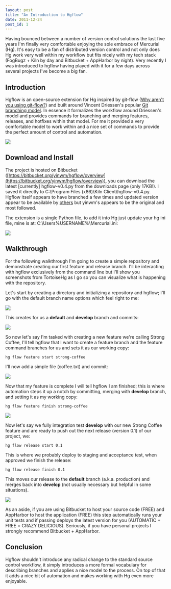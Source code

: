 ```yaml
---
layout: post
title: "An Introduction to Hgflow"
date: 2011-12-24
post_id: 1
---
```


Having bounced between a number of version control solutions the last five years I'm finally very comfortable enjoying the sole embrace of Mercurial (Hg). It's easy to be a fan of distributed version control and not only does Hg work very well within my workflow but fits nicely with my tech stack (FogBugz + Kiln by day and Bitbucket + AppHarbor by night). Very recently I was introduced to hgflow having played with it for a few days across several projects I've become a big fan.

## Introduction

Hgflow is an open-source extension for Hg inspired by git-flow ([Why aren't you using git-flow?](http://jeffkreeftmeijer.com/2010/why-arent-you-using-git-flow/)) and built around Vincent Driessen's popular [Git branching model](http://nvie.com/posts/a-successful-git-branching-model). In essence it formalizes the workflow around Driessen's model and provides commands for branching and merging features, releases, and hotfixes within that model. For me it provided a very comfortable model to work within and a nice set of commands to provide the perfect amount of control and automation.

[![](https://andy.azureedge.net/blog/nvie-branching-model-636217954118887779.jpg)](http://nvie.com/posts/a-successful-git-branching-model)

## Download and Install

The project is hosted on Bitbucket ([https://bitbucket.org/yinwm/hgflow/overview](https://bitbucket.org/yinwm/hgflow/overview)), you can download the latest [currently] hgflow-v0.4.py from the downloads page (only 17KB!). I saved it directly to C:\Program Files (x86)\Kiln Client\hgflow-v0.4.py. Hgflow itself appears to have branched a few times and updated version appear to be available by [others](https://bitbucket.org/yujiewu/hgflow/overview) but yinwm's appears to be the original and most followed.

The extension is a single Python file, to add it into Hg just update your hg ini file, mine is at: C:\Users\%USERNAME%\Mercurial.ini:

![](https://andy.azureedge.net/blog/2011-12-22-10-16-30-am-636217954078314415.png)

## Walkthrough

For the following walkthrough I'm going to create a simple repository and demonstrate creating our first feature and release branch. I'll be interacting with hgflow exclusively from the command line but I'll show you screenshots from TortoiseHg as I go so you can visualize what is happening with the repository.

Let's start by creating a directory and initializing a repository and hgflow; I'll go with the default branch name options which feel right to me:

![](https://andy.azureedge.net/blog/2011-12-26-4-14-04-pm-636217954094919318.png)

This creates for us a **default** and **develop** branch and commits:

![](https://andy.azureedge.net/blog/2011-12-26-4-17-07-pm-636217954100114945.png)

So now let's say I'm tasked with creating a new feature we're calling Strong Coffee, I'll tell hgflow that I want to create a feature branch and the feature command branches for us and sets it as our working copy:

```shell
hg flow feature start strong-coffee
```

I'll now add a simple file (coffee.txt) and commit:

![](https://andy.azureedge.net/blog/2011-12-26-4-20-24-pm-636217954106376336.png)

Now that my feature is complete I will tell hgflow I am finished; this is where automation steps it up a notch by committing, merging with **develop** branch, and setting it as my working copy:

```
hg flow feature finish strong-coffee
```

![](https://andy.azureedge.net/blog/2011-12-26-4-22-19-pm-636217954109774859.png)

Now let's say we fully integration test **develop** with our new Strong Coffee feature and are ready to push out the next release (version 0.1) of our project, we:

```
hg flow release start 0.1
```

This is where we probably deploy to staging and acceptance test, when approved we finish the release:

```
hg flow release finish 0.1
```

This moves our release to the **default** branch (a.k.a. production) and merges back into **develop** (not usually necessary but helpful in some situations).

![](https://andy.azureedge.net/blog/2011-12-26-4-30-05-pm-636217954113694592.png)

As an aside, if you are using Bitbucket to host your source code (FREE) and AppHarbor to host the application (FREE) this step automatically runs your unit tests and if passing deploys the latest version for you (AUTOMATIC + FREE = CRAZY DELICIOUS). Seriously, if you have personal projects I strongly recommend Bitbucket + AppHarbor.

## Conclusion

Hgflow shouldn't introduce any radical change to the standard source control workflow, it simply introduces a more formal vocabulary for describing branches and applies a nice model to the process. On top of that it adds a nice bit of automation and makes working with Hg even more enjoyable.